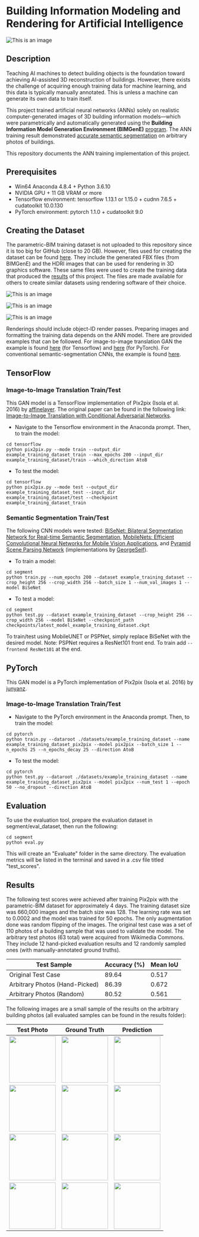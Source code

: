 # Building Information Modeling and Rendering for Artificial Intelligence

![This is an image](https://github.com/mawadhi/BIMrAI/blob/main/bimference.gif)

## Description

Teaching AI machines to detect building objects is the foundation toward achieving AI-assisted 3D reconstruction of buildings. However, there exists the challenge of acquiring enough training data for machine learning, and this data is typically manually annotated. This is unless a machine can generate its own data to train itself.

This project trained artificial neural networks (ANNs) solely on realistic computer-generated images of 3D building information models—which were parametrically and automatically generated using the **Building Information Model Generation Environment (BIMGenE)** [program](https://github.com/mawadhi/BIMRAI/tree/main/bimgene). The ANN training result demonstrated [accurate semantic segmentation](https://github.com/mawadhi/BIMRAI#results) on arbitrary photos of buildings.

This repository documents the ANN training implementation of this project.

## Prerequisites
- Win64 Anaconda 4.8.4 + Python 3.6.10
- NVIDIA GPU + 11 GB VRAM or more
- Tensorflow environment: tensorflow 1.13.1 or 1.15.0 + cudnn 7.6.5 + cudatoolkit 10.0.130
- PyTorch environment: pytorch 1.1.0 + cudatoolkit 9.0

## Creating the Dataset
The parametric-BIM training dataset is not uploaded to this repository since it is too big for GitHub (close to 20 GB). However, files used for creating the dataset can be found [here](https://github.com/mawadhi/BIMrAI/tree/main/bimgene). They include the generated FBX files (from BIMGenE) and the HDRI images that can be used for rendering in 3D graphics software. These same files were used to create the training data that produced the [results](https://github.com/mawadhi/BIMrAI/tree/main/results) of this project. The files are made available for others to create similar datasets using rendering software of their choice.

![This is an image](https://github.com/mawadhi/BIMrAI/blob/main/bimgenelogo.jpg) 

![This is an image](https://github.com/mawadhi/BIMrAI/blob/main/bimgene.jpg) 

![This is an image](https://github.com/mawadhi/BIMrAI/blob/main/bimgene2.jpg)

Renderings should include object-ID render passes. Preparing images and formatting the training data depends on the ANN model. There are provided examples that can be followed. For image-to-image translation GAN the example is found [here](https://github.com/mawadhi/BIMrAI/tree/main/tensorflow/example_training_dataset) (for Tensorflow) and [here](https://github.com/mawadhi/BIMrAI/tree/main/pytorch/datasets/example_training_dataset) (for PyTorch). For conventional semantic-segmentation CNNs, the example is found [here](https://github.com/mawadhi/BIMrAI/tree/main/segment/example_training_dataset). 

## TensorFlow

### Image-to-Image Translation Train/Test

This GAN model is a TensorFlow implementation of Pix2pix (Isola et al. 2016) by [affinelayer](https://github.com/affinelayer/pix2pix-tensorflow). 
The original paper can be found in the following link: [Image-to-Image Translation with Conditional Adversarial Networks](https://arxiv.org/abs/1611.07004v1).

- Navigate to the Tensorflow environment in the Anaconda prompt. Then, to train the model:
```
cd tensorflow
python pix2pix.py --mode train --output_dir example_training_dataset_train --max_epochs 200 --input_dir example_training_dataset/train --which_direction AtoB
```

- To test the model:
```
cd tensorflow
python pix2pix.py --mode test --output_dir example_training_dataset_test --input_dir example_training_dataset/test --checkpoint example_training_dataset_train
```

### Semantic Segmentation Train/Test

The following CNN models were tested: [BiSeNet: Bilateral Segmentation Network for Real-time Semantic Segmentation](https://arxiv.org/abs/1808.00897), [MobileNets: Efficient Convolutional Neural Networks for Mobile Vision Applications](https://arxiv.org/abs/1704.04861), and [Pyramid Scene Parsing Network](https://arxiv.org/abs/1612.01105) (implementations by [GeorgeSeif](https://github.com/GeorgeSeif/Semantic-Segmentation-Suite)).

- To train a model:
```
cd segment
python train.py --num_epochs 200 --dataset example_training_dataset --crop_height 256 --crop_width 256 --batch_size 1 --num_val_images 1 --model BiSeNet
```

- To test a model:
```
cd segment
python test.py --dataset example_training_dataset --crop_height 256 --crop_width 256 --model BiSeNet --checkpoint_path checkpoints/latest_model_example_training_dataset.ckpt
```

To train/test using MobileUNET or PSPNet, simply replace BiSeNet with the desired model. Note: PSPNet requires a ResNet101 front end. To train add ```--frontend ResNet101``` at the end.

## PyTorch

This GAN model is a PyTorch implementation of Pix2pix (Isola et al. 2016) by [junyanz](https://github.com/junyanz/pytorch-CycleGAN-and-pix2pix). 

### Image-to-Image Translation Train/Test

- Navigate to the PyTorch environment in the Anaconda prompt. Then, to train the model:
```
cd pytorch
python train.py --dataroot ./datasets/example_training_dataset --name example_training_dataset_pix2pix --model pix2pix --batch_size 1 --n_epochs 25 --n_epochs_decay 25 --direction AtoB
```

- To test the model:
```
cd pytorch
python test.py --dataroot ./datasets/example_training_dataset --name example_training_dataset_pix2pix --model pix2pix --num_test 1 --epoch 50 --no_dropout --direction AtoB
```

## Evaluation

To use the evaluation tool, prepare the evaluation dataset in segment/eval_dataset, then run the following:
```
cd segment
python eval.py
```
This will create an "Evaluate" folder in the same directory. The evaluation metrics will be listed in the terminal and saved in a .csv file titled "test_scores".

## Results

The following test scores were achieved after training Pix2pix with the parametric-BIM dataset for approximately 4 days. The training dataset size was 660,000 images and the batch size was 128. The learning rate was set to 0.0002 and the model was trained for 50 epochs. The only augmentation done was random flipping of the images. The original test case was a set of 110 photos of a building sample that was used to validate the model. The arbitrary test photos (63 total) were acquired from Wikimedia Commons. They include 12 hand-picked evaluation results and 12 randomly sampled ones (with manually-annotated ground truths).

|Test Sample|Accuracy (%)|Mean IoU|
|-|-|-|
|Original Test Case|89.64|0.517|
|Arbitrary Photos (Hand-Picked)|86.39|0.672|
|Arbitrary Photos (Random)|80.52|0.561|

The following images are a small sample of the results on the arbitrary building photos (all evaluated samples can be found in the results folder):

|Test Photo|Ground Truth|Prediction|
|-|-|-|
|<img src="https://github.com/mawadhi/BIMrAI/blob/main/results/gan_parametric_bim/eval_dataset/test/1%20(1).png" width="125" />|<img src="https://github.com/mawadhi/BIMrAI/blob/main/results/gan_parametric_bim/Evaluate/1%20(1)_gt.png" width="125" />|<img src="https://github.com/mawadhi/BIMrAI/blob/main/results/gan_parametric_bim/Evaluate/1%20(1)_pred.png" width="125" />|
|<img src="https://github.com/mawadhi/BIMrAI/blob/main/results/gan_parametric_bim/eval_dataset/test/1%20(5).png" width="125" />|<img src="https://github.com/mawadhi/BIMrAI/blob/main/results/gan_parametric_bim/Evaluate/1%20(5)_gt.png" width="125" />|<img src="https://github.com/mawadhi/BIMrAI/blob/main/results/gan_parametric_bim/Evaluate/1%20(5)_pred.png" width="125" />|
|<img src="https://github.com/mawadhi/BIMrAI/blob/main/results/gan_parametric_bim/eval_dataset/test/1%20(6).png" width="125" />|<img src="https://github.com/mawadhi/BIMrAI/blob/main/results/gan_parametric_bim/Evaluate/1%20(6)_gt.png" width="125" />|<img src="https://github.com/mawadhi/BIMrAI/blob/main/results/gan_parametric_bim/Evaluate/1%20(6)_pred.png" width="125" />|
|<img src="https://github.com/mawadhi/BIMrAI/blob/main/results/gan_parametric_bim_random/eval_dataset/test/1%20(8).png" width="125" />|<img src="https://github.com/mawadhi/BIMrAI/blob/main/results/gan_parametric_bim_random/Evaluate/1%20(8)_gt.png" width="125" />|<img src="https://github.com/mawadhi/BIMrAI/blob/main/results/gan_parametric_bim_random/Evaluate/1%20(8)_pred.png" width="125" />|
